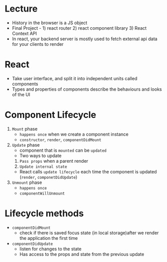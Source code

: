 # Lecture
* History in the browser is a JS object
* Final Project - 1) react router 2) react component library 3) React Context API
* In react, your backend server is mostly used to fetch external api data for your clients to render


# React
* Take user interface, and split it into independent units called components
* Types and properties of components describe the behaviours and looks of the UI

# Component Lifecycle
1) `Mount` phase
   * `happens once` when we create a component instance
   * `constructor`, `render`, `componentDidMount`
2) `Update` phase
   * component that is `mounted` can be `updated`
   * Two ways to update
    1) `Pass props` when a parent render
    2) `Update internal state`
   * React calls `update lifecycle` each time the component is updated (`render`, `componetDidUpdate`)
3) `Unmount` phase 
   * `happens once`
   * `componentWillUnmount`

# Lifecycle methods
* `componentDidMount` 
  - check if there is saved focus state (in local storage)after we render the application the first time
* `componentDidUpdate` 
  - listen for changes to the state
  - Has access to the props and state from the previous update